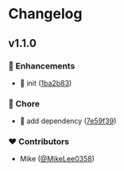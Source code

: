 # Changelog


## v1.1.0


### 🚀 Enhancements

- 🎸 init ([1ba2b83](https://github.com/ESCSS-labs/commit/1ba2b83))

### 🏡 Chore

- 🤖 add dependency ([7e59f39](https://github.com/ESCSS-labs/commit/7e59f39))

### ❤️ Contributors

- Mike ([@MikeLee0358](https://github.com/MikeLee0358))

